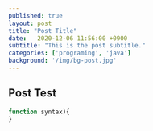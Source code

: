 ```yaml
---
published: true
layout: post
title: "Post Title"
date:   2020-12-06 11:56:00 +0900
subtitle: "This is the post subtitle."
categories: ['programing', 'java']
background: '/img/bg-post.jpg'
---
```



## Post Test

``` javascript
function syntax){
}

```